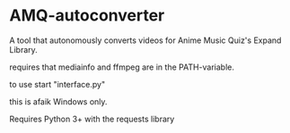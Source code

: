# AMQ-autoconverter
A tool that autonomously converts videos for Anime Music Quiz's Expand Library.

requires that mediainfo and ffmpeg are in the PATH-variable.

to use start "interface.py"

this is afaik Windows only.

Requires Python 3+ with the requests library
